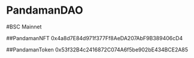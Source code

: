 # PandamanDAO

#BSC Mainnet

##PandamanNFT 
0x4a8d7E84d971f377Ff8AeDA207AbF9B389406cD4

##PandamanToken
0x53f32B4c2416872C074A6f5be902bE434BCE2A85
